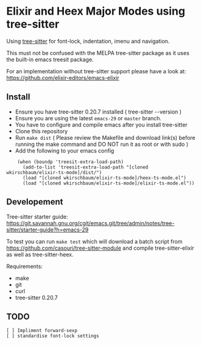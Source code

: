 # Elixir and Heex Major Modes using tree-sitter

Using [tree-sitter](https://tree-sitter.github.io/tree-sitter/) for font-lock, indentation, imenu and navigation.

This must not be confused with the MELPA tree-sitter package as it
uses the built-in emacs treesit package.

For an implementation without tree-sitter support please have a
look at: https://github.com/elixir-editors/emacs-elixir

## Install

- Ensure you have tree-sitter 0.20.7 installed ( tree-sitter --version )
- Ensure you are using the latest `emacs-29` or `master` branch.
- You have to configure and compile emacs after you install tree-sitter
- Clone this repository
- Run `make dist` ( Please review the Makefile and download link(s) before
  running the make command and DO NOT run it as root or with sudo )
- Add the following to your emacs config

```elisp
    (when (boundp 'treesit-extra-load-path)
      (add-to-list 'treesit-extra-load-path "[cloned wkirschbaum/elixir-ts-mode]/dist/")
      (load "[cloned wkirschbaum/elixir-ts-mode]/heex-ts-mode.el")
      (load "[cloned wkirschbaum/elixir-ts-mode]/elixir-ts-mode.el"))
```

## Developement

Tree-sitter starter guide: https://git.savannah.gnu.org/cgit/emacs.git/tree/admin/notes/tree-sitter/starter-guide?h=emacs-29

To test you can run `make test` which will download a batch script
from https://github.com/casouri/tree-sitter-module and compile
tree-sitter-elixir as well as tree-sitter-heex. 

Requirements:

- make
- git
- curl
- tree-sitter 0.20.7

## TODO

    [ ] Impliment forward-sexp
    [ ] standardise font-lock settings
